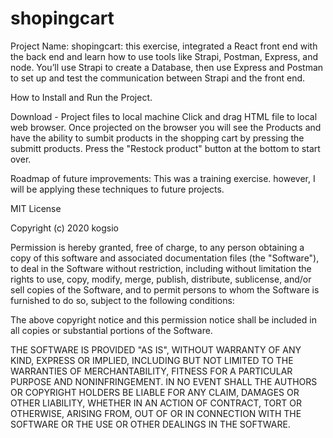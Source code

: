 # shopingcart
Project Name: shopingcart: this exercise, integrated a React front end with the back end and learn how to use tools like Strapi, Postman, Express, and node. You’ll use Strapi to create a Database, then use Express and Postman to set up and test the communication between Strapi and the front end.

How to Install and Run the Project.

Download - Project files to local machine Click and drag HTML file to local web browser. Once projected on the browser you will see the Products and have the ability to sumbit products in the shopping cart by pressing the submitt products. Press the "Restock product" button at the bottom to start over. 

Roadmap of future improvements: This was a training exercise. however, I will be applying these techniques to future projects.



MIT License

Copyright (c) 2020 kogsio

Permission is hereby granted, free of charge, to any person obtaining a copy of this software and associated documentation files (the "Software"), to deal in the Software without restriction, including without limitation the rights to use, copy, modify, merge, publish, distribute, sublicense, and/or sell copies of the Software, and to permit persons to whom the Software is furnished to do so, subject to the following conditions:

The above copyright notice and this permission notice shall be included in all copies or substantial portions of the Software.

THE SOFTWARE IS PROVIDED "AS IS", WITHOUT WARRANTY OF ANY KIND, EXPRESS OR IMPLIED, INCLUDING BUT NOT LIMITED TO THE WARRANTIES OF MERCHANTABILITY, FITNESS FOR A PARTICULAR PURPOSE AND NONINFRINGEMENT. IN NO EVENT SHALL THE AUTHORS OR COPYRIGHT HOLDERS BE LIABLE FOR ANY CLAIM, DAMAGES OR OTHER LIABILITY, WHETHER IN AN ACTION OF CONTRACT, TORT OR OTHERWISE, ARISING FROM, OUT OF OR IN CONNECTION WITH THE SOFTWARE OR THE USE OR OTHER DEALINGS IN THE SOFTWARE.
